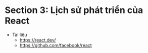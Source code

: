 # Section 3: Lịch sử phát triển của React 

- Tài liệu
    - https://react.dev/
    - https://github.com/facebook/react